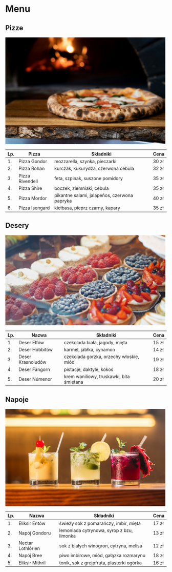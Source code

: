 # Menu
## Pizze

<img src="img/nik-owens-40OJLYVWeeM-unsplash.jpg" width = 500>

| Lp. | Pizza            | Składniki                                   | Cena  |
|-----|------------------|---------------------------------------------|-------|
| 1.  | Pizza Gondor     | mozzarella, szynka, pieczarki               | 30 zł |
| 2.  | Pizza Rohan      | kurczak, kukurydza, czerwona cebula          | 32 zł |
| 3.  | Pizza Rivendell  | feta, szpinak, suszone pomidory              | 35 zł |
| 4.  | Pizza Shire      | boczek, ziemniaki, cebula                    | 35 zł |
| 5.  | Pizza Mordor     | pikantne salami, jalapeños, czerwona papryka | 40 zł |
| 6.  | Pizza Isengard   | kiełbasa, pieprz czarny, kapary              | 35 zł |

## Desery 

<img src="img/natalia-y-o9kswzHrvMs-unsplash.jpg" width = 500>

| Lp. | Nazwa             | Składniki                                     | Cena  |
|-----|-------------------|-----------------------------------------------|-------|
| 1.  | Deser Elfów       | czekolada biała, jagody, mięta                | 15 zł |
| 2.  | Deser Hobbitów    | karmel, jabłka, cynamon                       | 14 zł |
| 3.  | Deser Krasnoludów | czekolada gorzka, orzechy włoskie, miód       | 19 zł |
| 4.  | Deser Fangorn     | pistacje, daktyle, kokos                      | 18 zł |
| 5.  | Deser Númenor     | krem waniliowy, truskawki, bita śmietana      | 20 zł |




## Napoje

<img src="img/kobby-mendez-xBFTjrMIC0c-unsplash.jpg" width = 500>

| Lp. | Nazwa             | Składniki                                     | Cena  |
|-----|-------------------|-----------------------------------------------|-------|
| 1.  | Eliksir Entów     | świeży sok z pomarańczy, imbir, mięta         | 17 zł |
| 2.  | Napój Gondoru     | lemoniada cytrynowa, syrop z bzu, limonka     | 13 zł |
| 3.  | Nectar Lothlórien | sok z białych winogron, cytryna, melisa       | 12 zł |
| 4.  | Napój Bree        | piwo imbirowe, miód, gałązka rozmarynu        | 18 zł |
| 5.  | Eliksir Mithril   | tonik, sok z grejpfruta, plasterki ogórka     | 16 zł |


